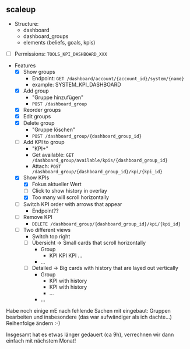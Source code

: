 ## scaleup
- Structure:
	- dashboard
	- dashboard_groups
	- elements (beliefs, goals, kpis)
- [ ] Permissions: `TOOLS_KPI_DASHBOARD_XXX`
- Features
	- [x] Show groups
		- Endpoint: `GET /dashboard/account/{account_id}/system/{name}`
		-  example: SYSTEM_KPI_DASHBOARD
	- [x] Add group
		- "Gruppe hinzufügen"
		- `POST /dashboard_group`
	- [x] Reorder groups
	- [x] Edit groups
	- [x] Delete group
		- "Gruppe löschen"
		- `POST /dashboard_group/{dashboard_group_id}`
	- [ ] Add KPI to group
		- "KPI+"
		- Get available: `GET /dashboard_group/available/kpis/{dashboard_group_id}`
		- Attach: `POST /dashboard_group/{dashboard_group_id}/kpi/{kpi_id}`
	- [x] Show KPIs
		- [x] Fokus aktueller Wert
		- [ ] Click to show history in overlay
		- [x] Too many will scroll horizontally
	- [ ] Switch KPI order with arrows that appear
		- Endpoint??
	- [ ] Remove KPI
		- `DELETE /dashboard_group/{dashboard_group_id}/kpi/{kpi_id}`
	- [ ] Two different views
		- Switch top right
		- [ ] Übersicht -> Small cards that scroll horizontally
			- Group
				- KPI KPI KPI ...
			- ...
		- [ ] Detailed -> Big cards with history that are layed out vertically
			- Group
				- KPI with history
				- KPI with history
				- ...
			- ... 

Habe noch einige mE nach fehlende Sachen mit eingebaut: Gruppen bearbeiten und insbesondere (das war aufwändiger als ich dachte...) Reihenfolge ändern :-)

Insgesamt hat es etwas länger gedauert (ca 9h), verrechnen wir dann einfach mit nächstem Monat!